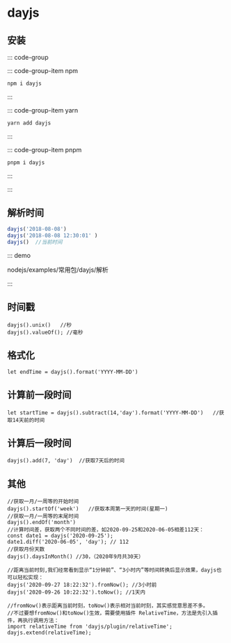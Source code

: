 # dayjs

## 安装

::: code-group

::: code-group-item npm

```bash
npm i dayjs
```

:::



::: code-group-item yarn

```bash
yarn add dayjs
```

:::



::: code-group-item pnpm

```bash
pnpm i dayjs
```

:::

:::

## 解析时间

```javascript
dayjs('2018-08-08')
dayjs('2018-08-08 12:30:01' )
dayjs()  //当前时间
```

::: demo

nodejs/examples/常用包/dayjs/解析

:::

## 时间戳

```
dayjs().unix()   //秒
dayjs().valueOf(); //毫秒
```



## 格式化

```
let endTime = dayjs().format('YYYY-MM-DD')
```

## 计算前一段时间

```
let startTime = dayjs().subtract(14,'day').format('YYYY-MM-DD')   //获取14天前的时间
```



## 计算后一段时间

```
dayjs().add(7, 'day')  //获取7天后的时间
```



## 其他

```
//获取一月/一周等的开始时间
dayjs().startOf('week')   //获取本周第一天的时间(星期一)
//获取一月/一周等的末尾时间
dayjs().endOf('month')
//计算时间差，获取两个不同时间的差，如2020-09-25和2020-06-05相差112天：
const date1 = dayjs('2020-09-25');
date1.diff('2020-06-05', 'day'); // 112
//获取月份天数
dayjs().daysInMonth() //30，（2020年9月共30天）

//距离当前时刻,我们经常看到显示“1分钟前”、“3小时内”等时间转换后显示效果，dayjs也可以轻松实现：
dayjs('2020-09-27 18:22:32').fromNow(); //3小时前
dayjs('2020-09-26 10:22:32').toNow(); //1天内

//fromNow()表示距离当前时刻，toNow()表示相对当前时刻，其实感觉意思差不多。
//不过要想fromNow()和toNow()生效，需要使用插件 RelativeTime，方法是先引入插件，再执行调用方法：
import relativeTime from 'dayjs/plugin/relativeTime';
dayjs.extend(relativeTime);
```

